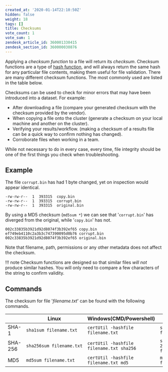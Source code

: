 ```yaml
---
created_at: '2020-01-14T22:10:50Z'
hidden: false
weight: 18
tags: []
title: Checksums
vote_count: 1
vote_sum: 1
zendesk_article_id: 360001330415
zendesk_section_id: 360000030876
---
```


Applying a *checksum function* to a file will return its *checksum*.
Checksum functions are a type of [hash function](https://en.wikipedia.org/wiki/Hash_function),
and will always return the same hash for any particular file contents, making them
useful for file validation. There are many different checksum functions.
The most commonly used are listed in the table below.

Checksums can be used to check for minor errors that may have been
introduced into a dataset. For example:

- After downloading a file (compare your generated checksum with the
    checksum provided by the vendor).
- When copying a file onto the cluster (generate a checksum on your
    local machine and another on the cluster).
- Verifying your results/workflow. (making a checksum of a results
    file can be a quick way to confirm nothing has changed).
- Corroborate files when working in a team.

While not necessary to do in every case, every time, file integrity
should be one of the first things you check when troubleshooting.

## Example

The file `corrupt.bin` has had 1 byte changed, yet on inspection would
appear identical.

``` out
-rw-rw-r--  1  393315  copy.bin
-rw-rw-r--  1  393315  corrupt.bin
-rw-rw-r--  1  393315  original.bin
```

By using a MD5 checksum (`md5sum *`) we can see that '`corrupt.bin`' has
diverged from the original, while '`copy.bin`' has not.

``` out
002c33835b3921d92d8074f3b392ef65 copy.bin
ef749eb4110c2a3b3c747390095d0b76 corrupt.bin
002c33835b3921d92d8074f3b392ef65 original.bin
```

Note that filename, path, permissions or any other metadata does not
affect the checksum.

!!! note
     Checksum functions are designed so that similar files *will not*
     produce similar hashes.
     You will only need to compare a few characters of the string to
     confirm validity.

## Commands

The checksum for file '*filename.txt*' can be found with the following
commands.

|         | Linux                    | Windows(CMD/Powershell)                  | Mac                          |
| ------- | ------------------------ | ---------------------------------------- | ---------------------------- |
| SHA-1   | `sha1sum filename.txt`   | `certUtil -hashfile filename.txt`        | `shasum filename.txt`        |
| SHA-256 | `sha256sum filename.txt` | `certUtil -hashfile filename.txt sha256` | `shasum -a 256 filename.txt` |
| MD5     | `md5sum filename.txt`    | `certUtil -hashfile filename.txt md5`    | `md5 filename.txt`           |
